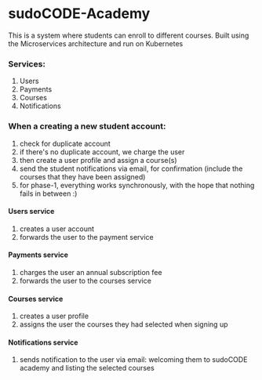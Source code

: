 # sudoCODE-Academy
This is a system  where students can enroll to different courses. Built using the Microservices architecture and run on Kubernetes

### Services:
 1. Users
 2. Payments
 3. Courses
 4. Notifications

### When a creating a new student account:
1. check for duplicate account
2. if there's no duplicate account, we charge the user
3. then create a user profile and assign a course(s)
4. send the student notifications via email, for confirmation (include the courses that they have been assigned)
5. for phase-1, everything works synchronously, with the hope that nothing fails in between :)

#### Users service
1. creates a user account
2. forwards the user to the payment service

#### Payments service
1. charges the user an annual subscription fee
2. forwards the user to the courses service

#### Courses service
1. creates a user profile
2. assigns the user the courses they had selected when signing up

#### Notifications service
1. sends notification to the user via email: welcoming them to sudoCODE academy and listing the selected courses
